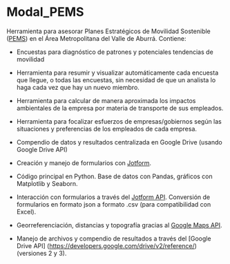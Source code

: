 # Modal_PEMS

Herramienta para asesorar Planes Estratégicos de Movilidad Sostenible ([PEMS](https://www.google.com/url?sa=t&rct=j&q=&esrc=s&source=web&cd=2&cad=rja&uact=8&ved=0ahUKEwiv5ZD1kOLPAhWSix4KHcbxCicQFggoMAE&url=http%3A%2F%2Fwww.metropol.gov.co%2FBlog%2FDocuments%2FIntrumento_normativo_gestion_aire_sept18_2015.docx&usg=AFQjCNF9v86CY4FrhtZarsl7-4WxB6Mhvw&sig2=7WO4KxBFMo8ioouUDSCpyg&bvm=bv.135974163,d.dmo)) en el Área Metropolitana del Valle de Aburrá. Contiene:

* Encuestas para diagnóstico de patrones y potenciales tendencias de movilidad
* Herramienta para resumir y visualizar automáticamente cada encuesta que llegue, o todas las encuestas, sin necesidad de que un analista lo haga cada vez que hay un nuevo miembro.
* Herramienta para calcular de manera aproximada los impactos ambientales de la empresa por materia de transporte de sus empleados.
* Herramienta para focalizar esfuerzos de empresas/gobiernos según las situaciones y preferencias de los empleados de cada empresa.
* Compendio de datos y resultados centralizada en Google Drive (usando Google Drive API)

* Creación y manejo de formularios con [Jotform](http://www.jotform.com).
* Código principal en Python. Base de datos con Pandas, gráficos con Matplotlib y Seaborn.
* Interacción con formularios a través del [Jotform API](http://api.jotform.com/docs/). Conversión de formularios en formato json a formato .csv (para compatibilidad con Excel).
* Georreferenciación, distancias y topografía gracias al [Google Maps API](https://developers.google.com/maps/).
* Manejo de archivos y compendio de resultados a través del [Google Drive API] (https://developers.google.com/drive/v2/reference/) (versiones 2 y 3).
